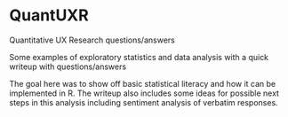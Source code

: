 # QuantUXR
Quantitative UX Research questions/answers 

Some examples of exploratory statistics and data analysis with a quick writeup with questions/answers

The goal here was to show off basic statistical literacy and how it can be implemented in R.
The writeup also includes some ideas for possible next steps in this analysis including sentiment analysis of verbatim responses.

